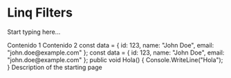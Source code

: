 ﻿# Linq Filters

Start typing here...

<tabs>
<tab title="One">
Contenido 1
</tab>
<tab title="Two">
Contenido 2
</tab>
</tabs>

<request>
    <sample lang="javascript" title="JavaScript">
        const data = {
        id: 123,
        name: "John Doe",
        email: "john.doe@example.com"
        };
    </sample>
</request>

<response type="200">
    <sample lang="javascript" title="JavaScript">
        const data = {
        id: 123,
        name: "John Doe",
        email: "john.doe@example.com"
        };
    </sample>
</response>

<sample lang="c#" title="Prueba C#" id="1">
    public void Hola()
    {
        Console.WriteLine("Hola");
    }
</sample>

<section-starting-page>
    <title>This is the title</title>
    <description>Description of the starting page</description>

    
</section-starting-page>